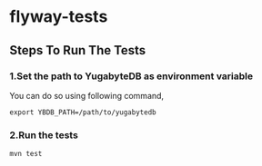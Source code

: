 # flyway-tests

## Steps To Run The Tests

### 1.Set the path to YugabyteDB as environment variable

You can do so using following command,

```
export YBDB_PATH=/path/to/yugabytedb
```

### 2.Run the tests

```
mvn test
```
